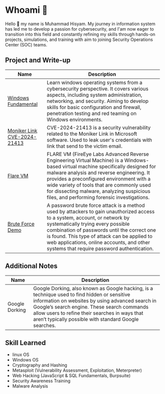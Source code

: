 # Whoami :penguin:
Hello :wave: my name is Muhammad Hisyam. My journey in information system has led me to develop a passion for cybersecurity, and I'am now eager to transition into this field and constantly refining my skills through hands-on projects, simulations, and training with aim to joining Security Operations Center (SOC) teams.

## Project and Write-up

| Name             | Description    | 
|-------------------|----------------------|
| <a href="https://github.com/md-hisyam/windowsmd" target="_blank"> Windows Fundamental </a>| Learn windows operating systems from a cybersecurity perspective. It covers various aspects, including system administration, networking, and security. Aiming to develop skills for basic configuration and firewall, penetration testing and red teaming on Windows environments.|
| <a href="" target="_blank"> Moniker Link CVE-2024-21413 </a> | CVE-2024-21413 is a security vulnerability related to the Moniker Link in Microsoft software. Used to leak user's credentials with link that send to the victim email.|
| <a href="https://github.com/md-hisyam/md-hisyam/blob/main/mdvmware.pdf" target="_blank"> Flare VM </a> | FLARE VM (FireEye Labs Advanced Reverse Engineering Virtual Machine) is a Windows-based virtual machine specifically designed for malware analysis and reverse engineering. It provides a preconfigured environment with a wide variety of tools that are commonly used for dissecting malware, analyzing suspicious files, and performing forensic investigations.|
| <a href="https://github.com/md-hisyam/md-hisyam/blob/main/mdbruteforce.pdf" target="_blank"> Brute Force Demo </a> | A password brute force attack is a method used by attackers to gain unauthorized access to a system, account, or network by systematically trying every possible combination of passwords until the correct one is found. This type of attack can be applied to web applications, online accounts, and other systems that require password authentication.|

## Additional Notes
| Name             | Description    | 
|-------------------|----------------------|
|Google Dorking | Google Dorking, also known as Google hacking, is a technique used to find hidden or sensitive information on websites by using advanced search in Google’s search engine. These search commands allow users to refine their searches in ways that aren’t typically possible with standard Google searches.|


## Skill Learned
- linux OS
- Windows OS
- Cryptography and Hashing
- Metasploit (Vulnerability Assessment, Exploitation, Meterpreter)
- Web Hacking (JavaScript & SQL Fundamentals, Burpsuite)
- Security Awareness Training
- Malware Analysis
